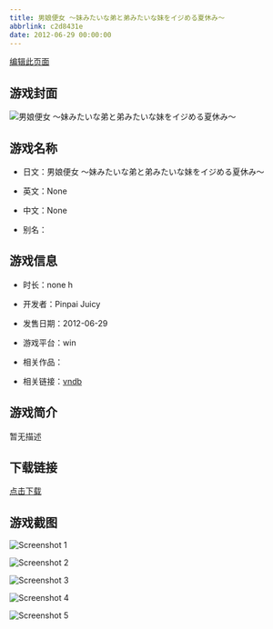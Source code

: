 ```yaml
---
title: 男娘便女 ～妹みたいな弟と弟みたいな妹をイジめる夏休み～
abbrlink: c2d8431e
date: 2012-06-29 00:00:00
---
```

[编辑此页面](https://github.com/ACG-3/ADV3-source/blob/main/source/_posts/games/%E7%94%B7%E5%A8%98%E4%BE%BF%E5%A5%B3%20%EF%BD%9E%E5%A6%B9%E3%81%BF%E3%81%9F%E3%81%84%E3%81%AA%E5%BC%9F%E3%81%A8%E5%BC%9F%E3%81%BF%E3%81%9F%E3%81%84%E3%81%AA%E5%A6%B9%E3%82%92%E3%82%A4%E3%82%B8%E3%82%81%E3%82%8B%E5%A4%8F%E4%BC%91%E3%81%BF%EF%BD%9E.md)

## 游戏封面

![男娘便女 ～妹みたいな弟と弟みたいな妹をイジめる夏休み～](https%3A//pan.timero.xyz/onedrive/img_lib_001/%E7%94%B7%E5%A8%98%E4%BE%BF%E5%A5%B3%20%EF%BD%9E%E5%A6%B9%E3%81%BF%E3%81%9F%E3%81%84%E3%81%AA%E5%BC%9F%E3%81%A8%E5%BC%9F%E3%81%BF%E3%81%9F%E3%81%84%E3%81%AA%E5%A6%B9%E3%82%92%E3%82%A4%E3%82%B8%E3%82%81%E3%82%8B%E5%A4%8F%E4%BC%91%E3%81%BF%EF%BD%9E_cover.avif)


## 游戏名称

- 日文：男娘便女 ～妹みたいな弟と弟みたいな妹をイジめる夏休み～
- 英文：None
- 中文：None

- 别名：


## 游戏信息

- 时长：none h
- 开发者：Pinpai Juicy
- 发售日期：2012-06-29
- 游戏平台：win
- 相关作品：

- 相关链接：[vndb](https://vndb.org/v11243)


## 游戏简介

暂无描述


## 下载链接

[点击下载](https://pan.timero.xyz/onedrive/adv_lib_001/%E7%94%B7%E5%A8%98%E4%BE%BF%E5%A5%B3%20%EF%BD%9E%E5%A6%B9%E3%81%BF%E3%81%9F%E3%81%84%E3%81%AA%E5%BC%9F%E3%81%A8%E5%BC%9F%E3%81%BF%E3%81%9F%E3%81%84%E3%81%AA%E5%A6%B9%E3%82%92%E3%82%A4%E3%82%B8%E3%82%81%E3%82%8B%E5%A4%8F%E4%BC%91%E3%81%BF%EF%BD%9E)


## 游戏截图


![Screenshot 1](https%3A//pan.timero.xyz/onedrive/img_lib_001/%E7%94%B7%E5%A8%98%E4%BE%BF%E5%A5%B3%20%EF%BD%9E%E5%A6%B9%E3%81%BF%E3%81%9F%E3%81%84%E3%81%AA%E5%BC%9F%E3%81%A8%E5%BC%9F%E3%81%BF%E3%81%9F%E3%81%84%E3%81%AA%E5%A6%B9%E3%82%92%E3%82%A4%E3%82%B8%E3%82%81%E3%82%8B%E5%A4%8F%E4%BC%91%E3%81%BF%EF%BD%9E_Screenshot_1.avif)

![Screenshot 2](https%3A//pan.timero.xyz/onedrive/img_lib_001/%E7%94%B7%E5%A8%98%E4%BE%BF%E5%A5%B3%20%EF%BD%9E%E5%A6%B9%E3%81%BF%E3%81%9F%E3%81%84%E3%81%AA%E5%BC%9F%E3%81%A8%E5%BC%9F%E3%81%BF%E3%81%9F%E3%81%84%E3%81%AA%E5%A6%B9%E3%82%92%E3%82%A4%E3%82%B8%E3%82%81%E3%82%8B%E5%A4%8F%E4%BC%91%E3%81%BF%EF%BD%9E_Screenshot_2.avif)

![Screenshot 3](https%3A//pan.timero.xyz/onedrive/img_lib_001/%E7%94%B7%E5%A8%98%E4%BE%BF%E5%A5%B3%20%EF%BD%9E%E5%A6%B9%E3%81%BF%E3%81%9F%E3%81%84%E3%81%AA%E5%BC%9F%E3%81%A8%E5%BC%9F%E3%81%BF%E3%81%9F%E3%81%84%E3%81%AA%E5%A6%B9%E3%82%92%E3%82%A4%E3%82%B8%E3%82%81%E3%82%8B%E5%A4%8F%E4%BC%91%E3%81%BF%EF%BD%9E_Screenshot_3.avif)

![Screenshot 4](https%3A//pan.timero.xyz/onedrive/img_lib_001/%E7%94%B7%E5%A8%98%E4%BE%BF%E5%A5%B3%20%EF%BD%9E%E5%A6%B9%E3%81%BF%E3%81%9F%E3%81%84%E3%81%AA%E5%BC%9F%E3%81%A8%E5%BC%9F%E3%81%BF%E3%81%9F%E3%81%84%E3%81%AA%E5%A6%B9%E3%82%92%E3%82%A4%E3%82%B8%E3%82%81%E3%82%8B%E5%A4%8F%E4%BC%91%E3%81%BF%EF%BD%9E_Screenshot_4.avif)

![Screenshot 5](https%3A//pan.timero.xyz/onedrive/img_lib_001/%E7%94%B7%E5%A8%98%E4%BE%BF%E5%A5%B3%20%EF%BD%9E%E5%A6%B9%E3%81%BF%E3%81%9F%E3%81%84%E3%81%AA%E5%BC%9F%E3%81%A8%E5%BC%9F%E3%81%BF%E3%81%9F%E3%81%84%E3%81%AA%E5%A6%B9%E3%82%92%E3%82%A4%E3%82%B8%E3%82%81%E3%82%8B%E5%A4%8F%E4%BC%91%E3%81%BF%EF%BD%9E_Screenshot_5.avif)

